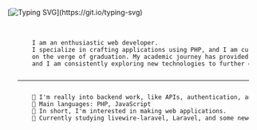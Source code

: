 
[![Typing SVG](https://readme-typing-svg.herokuapp.com?duration=5000&center=true&width=450&lines=Welcome+to+my+Github+Page!;I'm+Jay.;I'm+a+student+in+Philippines.;I'm+always+expanding+my+tech+stack!)](https://git.io/typing-svg)

<pre style="font-size: 12px; margin: 20px;">
<p>
    I am an enthusiastic web developer. 
    I specialize in crafting applications using PHP, and I am currently a fourth-year BSIT student 
    on the verge of graduation. My academic journey has provided me with a solid foundation, 
    and I am consistently exploring new technologies to further enhance my skills.
    <hr>
    📝 I'm really into backend work, like APIs, authentication, and server-side logic.
    🌟 Main languages: PHP, JavaScript
    🚩 In short, I'm interested in making web applications.
    🔬 Currently studying livewire-laravel, Laravel, and some newer CSS frameworks such as Tailwind CSS (DaisyUI) - Target Stack: TALL.
</p>
</pre>
